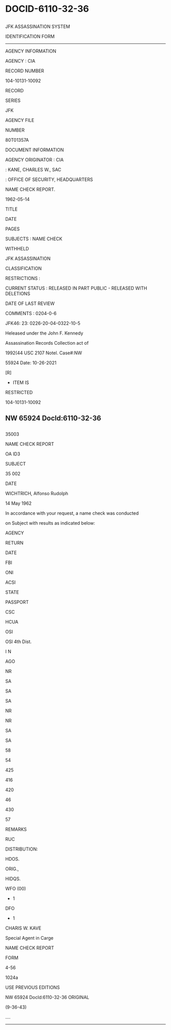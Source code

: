 # DOCID-6110-32-36

##
JFK ASSASSINATION SYSTEM

IDENTIFICATION FORM

---

AGENCY INFORMATION

AGENCY : CIA

RECORD NUMBER

104-10131-10092

RECORD

SERIES

JFK

AGENCY FILE

NUMBER

80T01357A

DOCUMENT INFORMATION

AGENCY ORIGINATOR : CIA

: KANE, CHARLES W., SAC

: OFFICE OF SECURITY, HEADQUARTERS

NAME CHECK REPORT.

1962-05-14

TITLE

DATE

PAGES

SUBJECTS : NAME CHECK

WITHHELD

JFK ASSASSINATION

CLASSIFICATION

RESTRICTIONS :

CURRENT STATUS : RELEASED IN PART PUBLIC - RELEASED WITH DELETIONS

DATE OF LAST REVIEW

COMMENTS : 0204-0-6

JFK46: 23: 0226-20-04-0322-10-5

Heleased under the John F. Kennedy

Assassination Records Collection act of

1992(44 USC 2107 Notel. Case#:NW

55924 Date: 10-26-2021

[R]

- ITEM IS

RESTRICTED

104-10131-10092

NW 65924 Docld:6110-32-36
---

##
35003

NAME CHECK REPORT

OA ID3

SUBJECT

35 002

DATE

WICHTRICH, Alfonso Rudolph

14 May 1962

In accordance with your request, a name check was conducted

on Subject with results as indicated below:

AGENCY

RETURN

DATE

FBI

ONI

ACSI

STATE

PASSPORT

CSC

HCUA

OSI

OSl 4th Dist.

I N

AGO

NR

SA

SA

SA

NR

NR

SA

SA

58

54

425

416

420

46

430

57

REMARKS

RUC

DISTRIBUTION:

HDOS.

ORIG.,

HIDQS.

WFO (00)

- 1

DFO

- 1

CHARIS W. KAVE

Special Agent in Carge

NAME CHECK REPORT

FORM

4-56

1024a

USE PREVIOUS EDITIONS

NW 65924 Docld:6110-32-36
ORIGINAL

(9-36-43)

....

---

